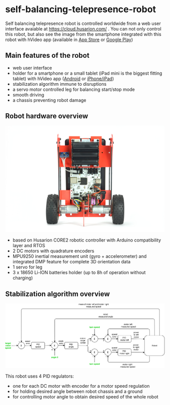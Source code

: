 # self-balancing-telepresence-robot
Self balancing telepresence robot is controlled worldwide from a web user interface avaiable at https://cloud.husarion.com/ . You can not only control this robot, but also see the image from the smartphone integrated with this robot with hVideo app (available in <a href="https://itunes.apple.com/us/app/hvideo/id1286551310?mt=8">App Store</a> or <a href="https://play.google.com/store/apps/details?id=com.husarion.video2">Google Play</a>)

## Main features of the robot ##

* web user interface
* holder for a smartphone or a small tablet (iPad mini is the biggest fitting tablet) with hVideo app (<a href="https://play.google.com/store/apps/details?id=com.husarion.video2">Android</a> or <a href="https://itunes.apple.com/us/app/hvideo/id1286551310?mt=8">iPhone/iPad</a>)
* stabilization algorithm immune to disruptions
* a servo motor controlled leg for balancing start/stop mode
* smooth driving
* a chassis preventing robot damage

## Robot hardware overview ##

![pid diagram](/img/ralph_alu_back_hd.jpg)

* based on Husarion CORE2 robotic controller with Arduino compatibility layer and RTOS
* 2 DC motors with quadrature encoders
* MPU9250 inertial measurement unit (gyro + accelerometer) and integrated DMP feature for complete 3D orientation data
* 1 servo for leg
* 3 x 18650 Li-ION batteries holder (up to 8h of operation without charging)

## Stabilization algorithm overview ##

![pid diagram](/img/diagram_pid.png)

This robot uses 4 PID regulators:
* one for each DC motor with encoder for a motor speed regulation
* for holding desired angle between robot chassis and a ground
* for controlling motor angle to obtain desired speed of the whole robot


